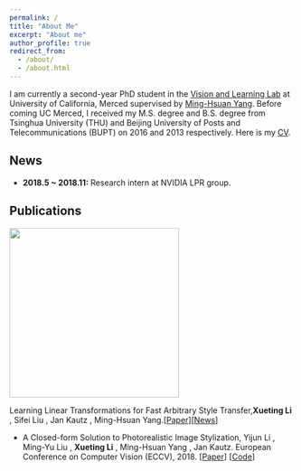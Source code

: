 ```yaml
---
permalink: /
title: "About Me"
excerpt: "About me"
author_profile: true
redirect_from:
  - /about/
  - /about.html
---
```


I am currently a second-year PhD student in the [Vision and Learning Lab](http://vllab.ucmerced.edu/) at University of California, Merced supervised by [Ming-Hsuan Yang](http://faculty.ucmerced.edu/mhyang/). Before coming UC Merced, I received my M.S. degree and B.S. degree from Tsinghua University (THU) and Beijing University of Posts and Telecommunications (BUPT) on 2016 and 2013 respectively. Here is my [CV](https://drive.google.com/file/d/1ndjbuysGBJMMTpmIK3hTD_HfXZVsJzaH/view?usp=sharing).

## News
- **2018.5 ~ 2018.11:** Research intern at NVIDIA LPR group.

## Publications

<img width="300" src="https://raw.githubusercontent.com/sunshineatnoon/sunshineatnoon.github.io/master/images/lst-teser.png" />
<p>
<!-- start slipsum code -->

Learning Linear Transformations for Fast Arbitrary Style Transfer,<b>Xueting Li</b> , Sifei Liu , Jan Kautz , Ming-Hsuan Yang.<a href="https://arxiv.org/abs/1808.04537v1">[Paper]</a><a href="https://news.developer.nvidia.com/new-ai-style-transfer-algorithm-allows-users-to-create-millions-of-artistic-combinations/">[News]</a>

<!-- please do not remove this line -->

<div style="display:none;">
<a href="http://slipsum.com">lorem ipsum</a></div>

<!-- end slipsum code -->

</p>


- A Closed-form Solution to Photorealistic Image Stylization, Yijun Li , Ming-Yu Liu , **Xueting Li** , Ming-Hsuan Yang , Jan Kautz. European Conference on Computer Vision (ECCV), 2018. [[Paper](https://arxiv.org/abs/1802.06474)] [[Code](https://github.com/NVIDIA/FastPhotoStyle)]

